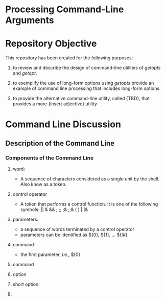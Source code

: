# Processing Command-Line Arguments

# Repository Objective

This repository has been created for the following purposes:

  1. to review and describe the design of command-line utilities of _getopts_ and _getopt_.

  2. to exemplify the use of long-form options using _getopts_ provide an example of command line processing that includes long-form options.

  3. to provide the alternative command-line utility, called {TBD}, that provides a more {insert adjective} utility

# Command Line Discussion

## Description of the Command Line

### Components of the Command Line
  1. word:
     - A sequence of characters considered as a single unit by the shell.  Also know as a token.

  1. control operator
     - A token that performs a control function.  It is one of the following symbols:
              || & && ; ;; ;& ;;& ( ) | |& <newline>

  1. parameters:
     - a sequence of words terminated by a control operator 
     - parameters can be identified as ${0}, ${1}, ... ${!#}
  1. command
     - the first parameter, i.e., ${0}
  1. command
  1. option
  1. short option:
  1. 